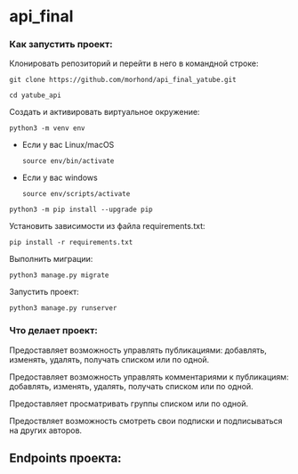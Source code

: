 # api_final
### Как запустить проект:

Клонировать репозиторий и перейти в него в командной строке:

```
git clone https://github.com/morhond/api_final_yatube.git
```

```
cd yatube_api
```

Cоздать и активировать виртуальное окружение:

```
python3 -m venv env
```

* Если у вас Linux/macOS

    ```
    source env/bin/activate
    ```

* Если у вас windows

    ```
    source env/scripts/activate
    ```

```
python3 -m pip install --upgrade pip
```

Установить зависимости из файла requirements.txt:

```
pip install -r requirements.txt
```

Выполнить миграции:

```
python3 manage.py migrate
```

Запустить проект:

```
python3 manage.py runserver
```

### Что делает проект:

Предоставляет возможность управлять публикациями: добавлять, изменять, удалять, получать списком или по одной.

Предоставляет возможность управлять комментариями к публикациям: добавлять, изменять, удалять, получать списком или по одной.

Предоставляет просматривать группы списком или по одной.

Предоствляет возможность смотреть свои подписки и подписываться на других авторов.

## Endpoints проекта:

